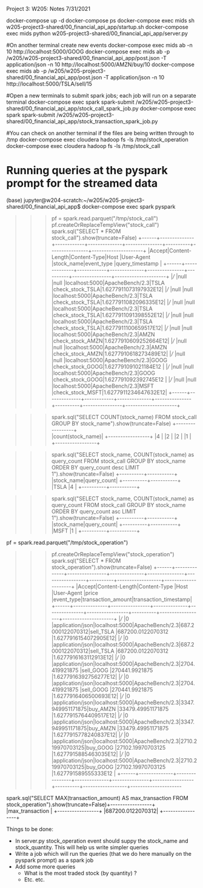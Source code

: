 Project 3: W205: Notes 7/31/2021

docker-compose up -d
docker-compose ps
docker-compose exec mids sh w205-project3-shared/00_financial_api_app/startup.sh
docker-compose exec mids python w205-project3-shared/00_financial_api_app/server.py

#On another terminal create new events
docker-compose exec mids ab  -n 10  http://localhost:5000/GOOG
docker-compose exec mids ab -p /w205/w205-project3-shared/00_financial_api_app/post.json -T application/json -n 10  http://localhost:5000/AMZN/buy/10
docker-compose exec mids ab -p /w205/w205-project3-shared/00_financial_api_app/post.json -T application/json -n 10  http://localhost:5000/TSLA/sell/15

#Open a new terminals to submit spark jobs; each job will run on a separate terminal 
docker-compose exec spark spark-submit /w205/w205-project3-shared/00_financial_api_app/stock_call_spark_job.py
docker-compose exec spark spark-submit /w205/w205-project3-shared/00_financial_api_app/stock_transaction_spark_job.py

#You can check on another terminal if the files are being written through to /tmp
docker-compose exec cloudera hadoop fs -ls /tmp/stock_operation
docker-compose exec cloudera hadoop fs -ls /tmp/stock_call

# Running queries at the pyspark prompt for the streamed data
(base) jupyter@w204-scratch:~/w205/w205-project3-shared/00_financial_api_app$ docker-compose exec spark pyspark


>>> pf = spark.read.parquet("/tmp/stock_call")
>>> pf.createOrReplaceTempView("stock_call")
>>> spark.sql("SELECT * FROM stock_call").show(truncate=False)
+------+--------------+------------+--------------+---------------+----------+----------------+---------------------+
|Accept|Content-Length|Content-Type|Host          |User-Agent     |stock_name|event_type      |query_timestamp      |
+------+--------------+------------+--------------+---------------+----------+----------------+---------------------+
|*/*   |null          |null        |localhost:5000|ApacheBench/2.3|TSLA      |check_stock_TSLA|1.6277911073197932E12|
|*/*   |null          |null        |localhost:5000|ApacheBench/2.3|TSLA      |check_stock_TSLA|1.6277911082096335E12|
|*/*   |null          |null        |localhost:5000|ApacheBench/2.3|TSLA      |check_stock_TSLA|1.6277911091398552E12|
|*/*   |null          |null        |localhost:5000|ApacheBench/2.3|TSLA      |check_stock_TSLA|1.6277911100659517E12|
|*/*   |null          |null        |localhost:5000|ApacheBench/2.3|AMZN      |check_stock_AMZN|1.6277910609252664E12|
|*/*   |null          |null        |localhost:5000|ApacheBench/2.3|AMZN      |check_stock_AMZN|1.6277910618273489E12|
|*/*   |null          |null        |localhost:5000|ApacheBench/2.3|GOOG      |check_stock_GOOG|1.627791091021184E12 |
|*/*   |null          |null        |localhost:5000|ApacheBench/2.3|GOOG      |check_stock_GOOG|1.627791092392745E12 |
|*/*   |null          |null        |localhost:5000|ApacheBench/2.3|MSFT      |check_stock_MSFT|1.6277911234647632E12|
+------+--------------+------------+--------------+---------------+----------+----------------+---------------------+

>>> spark.sql("SELECT COUNT(stock_name) FROM stock_call GROUP BY stock_name").show(truncate=False)
+-----------------+                                                             
|count(stock_name)|
+-----------------+
|4                |
|2                |
|2                |
|1                |
+-----------------+

>>> spark.sql("SELECT stock_name, COUNT(stock_name) as query_count FROM stock_call GROUP BY stock_name ORDER BY query_count desc LIMIT 1").show(truncate=False)
+----------+-----------+                                                        
|stock_name|query_count|
+----------+-----------+
|TSLA      |4          |
+----------+-----------+

>>> spark.sql("SELECT stock_name, COUNT(stock_name) as query_count FROM stock_call GROUP BY stock_name ORDER BY query_count asc LIMIT 1").show(truncate=False)
+----------+-----------+                                                        
|stock_name|query_count|
+----------+-----------+
|MSFT      |1          |
+----------+-----------+

pf = spark.read.parquet("/tmp/stock_operation")
>>> pf.createOrReplaceTempView("stock_operation")
>>> spark.sql("SELECT * FROM stock_operation").show(truncate=False)
+------+--------------+----------------+--------------+---------------+-----------------+----------+------------------+---------------------+
|Accept|Content-Length|Content-Type    |Host          |User-Agent     |price            |event_type|transaction_amount|transaction_timestamp|
+------+--------------+----------------+--------------+---------------+-----------------+----------+------------------+---------------------+
|*/*   |0             |application/json|localhost:5000|ApacheBench/2.3|687.2000122070312|sell_TSLA |687200.0122070312 |1.6277916154072905E12|
|*/*   |0             |application/json|localhost:5000|ApacheBench/2.3|687.2000122070312|sell_TSLA |687200.0122070312 |1.6277916163112913E12|
|*/*   |0             |application/json|localhost:5000|ApacheBench/2.3|2704.419921875   |sell_GOOG |270441.9921875    |1.6277916392756277E12|
|*/*   |0             |application/json|localhost:5000|ApacheBench/2.3|2704.419921875   |sell_GOOG |270441.9921875    |1.6277916406500693E12|
|*/*   |0             |application/json|localhost:5000|ApacheBench/2.3|3347.949951171875|buy_AMZN  |33479.49951171875 |1.6277915764409517E12|
|*/*   |0             |application/json|localhost:5000|ApacheBench/2.3|3347.949951171875|buy_AMZN  |33479.49951171875 |1.6277915778240837E12|
|*/*   |0             |application/json|localhost:5000|ApacheBench/2.3|2710.219970703125|buy_GOOG  |27102.19970703125 |1.6277915885463035E12|
|*/*   |0             |application/json|localhost:5000|ApacheBench/2.3|2710.219970703125|buy_GOOG  |27102.19970703125 |1.627791589555333E12 |
+------+--------------+----------------+--------------+---------------+-----------------+----------+------------------+---------------------

spark.sql("SELECT MAX(transaction_amount) AS max_transaction FROM stock_operation").show(truncate=False)+-----------------+
|max_transaction  |
+-----------------+
|687200.0122070312|
+-----------------+

Things to be done:

- In server.py stock_operation event should suppy the stock_name and stock_quantity. This will help us write simpler queries
- Write a job which will run the queries (that we do here manually on the pyspark prompt) as a spark job
- Add some more queries
    - What is the most traded stock (by quantity) ?
    - Etc. etc.